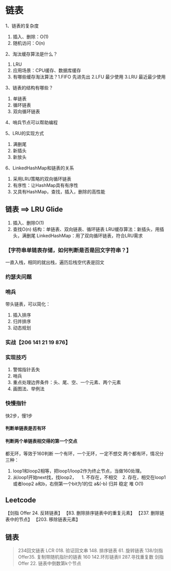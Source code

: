 

# 链表

1、链表的复杂度

1.  插入、删除：O(1)
2.  随机访问：O(n)

2、淘汰缓存算法是什么？

1.  LRU
2.  应用场景：CPU缓存、数据库缓存
3.  有哪些缓存淘汰算法？1.FIFO 先进先出 2.LFU 最少使用 3.LRU 最近最少使用

3、链表的结构有哪些？

1.  单链表
2.  循环链表
3.  双向循环链表

4、哨兵节点可以帮助编程

5、LRU的实现方式

1.  满删尾
2.  新插头
3.  新放头

6、LinkedHashMap和链表的关系

1.  采用LRU策略的双向循环链表
2.  有序性：让HashMap具有有序性
3.  又具有HashMap，查找，插入，删除的高性能


## 链表 ==> LRU Glide
1. 插入、删除O(1)
2. 查找O(n)
结构：单链表、双向链表、循环链表
LRU缓存算法：新插头，用插头，满删尾
LinkedHashMap：用了双向循环链表，符合LRU需求
### 【字符串单链表存储，如何判断是否是回文字符串？】
一直入栈，相同的就出栈，遍历后栈空代表是回文
### 约瑟夫问题
### 哨兵
带头链表，可以简化：
1. 插入排序
2. 归并排序
3. 动态规划
### 实战【206 141 21 19 876】
### 实现技巧
1. 警惕指针丢失
2. 哨兵
3. 重点处理边界条件：头、尾、空、一个元素、两个元素
4. 画图法、举例法

### 快慢指针
快2步，慢1步
#### 判断单链表是否有环
#### 判断两个单链表相交得的第一个交点 
都无环，等效于160判断
一个有环，一个无环，一定不想交
两个都有环，情况分三种：
1. loop1和loop2相等，把loop1/loop2作为终止节点，当做160处理。
2. 从loop1开始next找，找loop2，
   1. 不存在，不相交
   2. 存在，相交在loop1或者loop2
a和b，右侧第一个bit为1的位
a&(-b)
归并 稳定
堆 O(1)

## Leetcode

【剑指 Offer 24. 反转链表】
【83. 删除排序链表中的重复元素】
【237. 删除链表中的节点】
【203. 移除链表元素】

## 链表 
>234回文链表
>LCR 018. 验证回文串
>148. 排序链表
>61. 旋转链表
>138/剑指Offer35. 复制带随机指针的链表
>160
>142.环形链表II
>287.寻找重复数
>剑指 Offer 22. 链表中倒数第k个节点